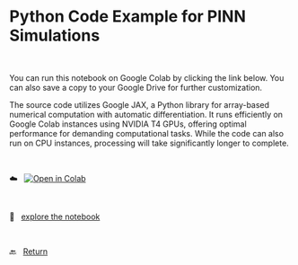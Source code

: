 # Python Code Example for PINN Simulations 


<br>

You can run this notebook on Google Colab by clicking the link below. You can also save a copy to your Google Drive for further customization.

The source code utilizes Google JAX, a Python library for array-based numerical computation with automatic differentiation. It runs efficiently on Google Colab instances using NVIDIA T4 GPUs, offering optimal performance for demanding computational tasks. While the code can also run on CPU instances, processing will take significantly longer to complete.

<br>

:cloud: &nbsp; [![Open in Colab](https://colab.research.google.com/assets/colab-badge.svg)](https://colab.research.google.com/github/cezmen/pinn/blob/main/1d_maxwell/code/MAXWELL_1D_PINN_PUBLIC.ipynb)

<br>

:floppy_disk: &nbsp; [explore the notebook](MAXWELL_1D_PINN_PUBLIC.ipynb) 

<br> 

:back: &nbsp; [Return](../README.md)

